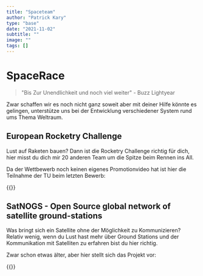 ```yaml
---
title: "Spaceteam"
author: "Patrick Kary"
type: "base"
date: "2021-11-02"
subtitle: ""
image: ""
tags: []
---
```


# SpaceRace

> "Bis Zur Unendlichkeit und noch viel weiter" - Buzz Lightyear 

Zwar schaffen wir es noch nicht ganz soweit aber mit deiner Hilfe könnte es gelingen, unterstütze uns bei der Entwicklung verschiedener System rund ums Thema Weltraum.


## European Rocketry Challenge

Lust auf Raketen bauen? Dann ist die Rocketry Challenge richtig für dich, hier misst du dich mir 20 anderen Team um die Spitze beim Rennen ins All.

Da der Wettbewerb noch keinen eigenes Promotionvideo hat ist hier die Teilnahme der TU beim letzten Bewerb:

{{<youtube Qn8gpAnxx9A>}}


## SatNOGS - Open Source global network of satellite ground-stations

Was bringt sich ein Satellite ohne der Möglichkeit zu Kommunizieren? Relativ wenig, wenn du Lust hast mehr über Ground Stations und der Kommunikation mit Satelliten zu erfahren bist du hier richtig. 

Zwar schon etwas älter, aber hier stellt sich das Projekt vor:

{{<youtube z92ALYRHOzc>}}



